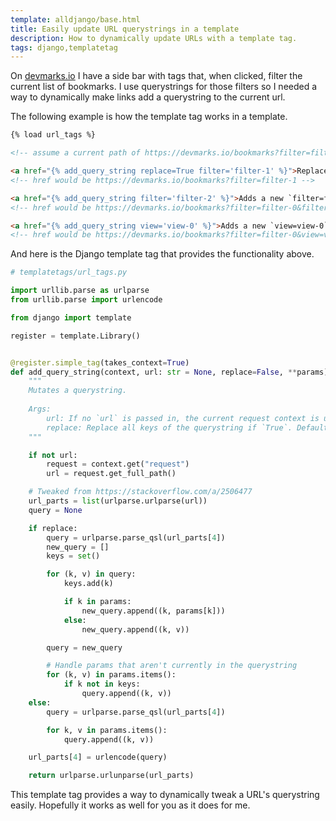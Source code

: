 ```yaml
---
template: alldjango/base.html
title: Easily update URL querystrings in a template
description: How to dynamically update URLs with a template tag.
tags: django,templatetag
---
```


On [devmarks.io](https://devmarks.io) I have a side bar with tags that, when clicked, filter the current list of bookmarks. I use querystrings for those filters so I needed a way to dynamically make links add a querystring to the current url.

The following example is how the template tag works in a template.

```html
{% load url_tags %}

<!-- assume a current path of https://devmarks.io/bookmarks?filter=filter-0 -->

<a href="{% add_query_string replace=True filter='filter-1' %}">Replaces the `filter` querystring with `filter=filter-1` on the current URL</a>
<!-- href would be https://devmarks.io/bookmarks?filter=filter-1 -->

<a href="{% add_query_string filter='filter-2' %}">Adds a new `filter=filter-2` querystring on the current URL</a>
<!-- href would be https://devmarks.io/bookmarks?filter=filter-0&filter=filter-1 -->

<a href="{% add_query_string view='view-0' %}">Adds a new `view=view-0` querystring on the current URL</a>
<!-- href would be https://devmarks.io/bookmarks?filter=filter-0&view=view-0 -->
```

And here is the Django template tag that provides the functionality above.

```python
# templatetags/url_tags.py

import urllib.parse as urlparse
from urllib.parse import urlencode

from django import template

register = template.Library()


@register.simple_tag(takes_context=True)
def add_query_string(context, url: str = None, replace=False, **params) -> str:
    """
    Mutates a querystring.
    
    Args:
        url: If no `url` is passed in, the current request context is used by default.
        replace: Replace all keys of the querystring if `True`. Defaults to `False`.
    """

    if not url:
        request = context.get("request")
        url = request.get_full_path()

    # Tweaked from https://stackoverflow.com/a/2506477
    url_parts = list(urlparse.urlparse(url))
    query = None

    if replace:
        query = urlparse.parse_qsl(url_parts[4])
        new_query = []
        keys = set()

        for (k, v) in query:
            keys.add(k)

            if k in params:
                new_query.append((k, params[k]))
            else:
                new_query.append((k, v))

        query = new_query

        # Handle params that aren't currently in the querystring
        for (k, v) in params.items():
            if k not in keys:
                query.append((k, v))
    else:
        query = urlparse.parse_qsl(url_parts[4])

        for k, v in params.items():
            query.append((k, v))

    url_parts[4] = urlencode(query)

    return urlparse.urlunparse(url_parts)
```

This template tag provides a way to dynamically tweak a URL's querystring easily. Hopefully it works as well for you as it does for me.
